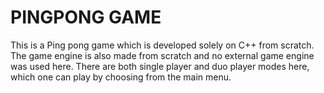 # PINGPONG GAME
 This is a Ping pong game which is developed solely on C++ from scratch. The game engine is also made from scratch and no external game engine was used here. There are both single player and duo player modes here, which one can play by choosing from the main menu.
